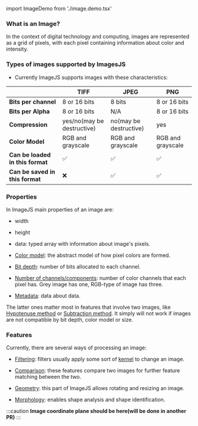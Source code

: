 import ImageDemo from './image.demo.tsx'

### What is an Image?

In the context of digital technology and computing, images are represented as a grid of pixels, with each pixel containing information about color and intensity.

### Types of images supported by ImagesJS

- Currently ImageJS supports images with these characteristics:

|                                  | TIFF                       | JPEG                   | PNG               |
| -------------------------------- | -------------------------- | ---------------------- | ----------------- |
| **Bits per channel**             | 8 or 16 bits               | 8 bits                 | 8 or 16 bits      |
| **Bits per Alpha**               | 8 or 16 bits               | N/A                    | 8 or 16 bits      |
| **Compression**                  | yes/no(may be destructive) | no(may be destructive) | yes               |
| **Color Model**                  | RGB and grayscale          | RGB and grayscale      | RGB and grayscale |
| **Can be loaded in this format** | &#9989;                    | &#9989;                | &#9989;           |
| **Can be saved in this format**  | &#10060;                   | &#9989;                | &#9989;           |

### Properties

In ImageJS main properties of an image are:

- width

- height

- data: typed array with information about image's pixels.

- [Color model](../Glossary.md#color-model 'internal link on glossary'): the abstract model of how pixel colors are formed.

- [Bit depth](../Glossary.md#bit-depth 'internal link on glossary'): number of bits allocated to each channel.

- [Number of channels/components](../Glossary.md#channel 'internal link on glossary'): number of color channels that each pixel has. Grey image has one, RGB-type of image has three.

- [Metadata](../Glossary.md#metadata 'internal link on metadata'): data about data.

The latter ones matter most in features that involve two images, like [Hypotenuse method](../Features/Comparison/Hypotenuse.md 'internal link on hypotenuse') or [Subtraction method](../Features/Comparison/Subtraction.md 'internal link on subtraction method'). It simply will not work if images are not compatible by bit depth, color model or size.

### Features

Currently, there are several ways of processing an image:

- [Filtering](../Features/Filters/Filters.md 'internal link on filters'): filters usually apply some sort of [kernel](../Glossary.md#kernel 'internal link on kernel') to change an image.

- [Comparison](../Features/Comparison/Comparison.md 'internal link on comparison'): these features compare two images for further feature matching between the two.

- [Geometry](../Features/Geometry/Geometry.md 'internal link on geometry'): this part of ImageJS allows rotating and resizing an image.

- [Morphology](../Features/Morphology/Morphology.md 'internal link on morphology'): enables shape analysis and shape identification.

:::caution
**Image coordinate plane should be here(will be done in another PR)**
:::

<ImageDemo />
